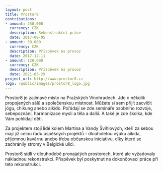 ```yaml
---
layout: post
title: Prostor8
contributions:
- amount: 250,000
  currency: CZK
  description: Rekonstrukční práce
  date: 2017-09-05
- amount: 50,000
  currency: CZK
  description: Příspěvek na provoz
  date: 2017-12-11
- amount: 120,000
  currency: CZK
  description: Příspěvek na provoz
  date: 2021-03-29
project_url: http://www.prostor8.cz
logo: /public/images/prostor8_logo.jpg
---
```


Prostor8 je zajímavé místo na Pražských Vinohradech. Jde o několik propojených sálů a společenskou místnost. Můžete si sem přijít zacvičit jógu, chikung anebo aikido. Pořádají se zde semináře osobního rozvoje, sebepoznání, harmonizace mysli a těla a další. A také je zde školka, kde Vám pohlídají děti.

Za projektem stojí lidé kolem Martina a Vandy Švihlových, kteří za sebou mají již celou řadu úspěšných projektů - dlouholetou výuku aikida, příjemnou kavárnu anebo třeba občanskou iniciativu, díky které se zachránily stromy v Belgické ulici.

Prostor8 sídlí v dlouhodobě pronajatých prostorech, které ale vyžadovaly nákladnou rekonstrukci. Příspěvek byl poskytnut na dokončovací práce při této rekonstrukci.
